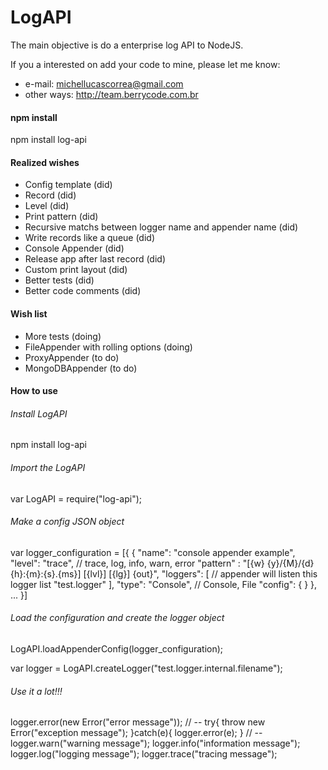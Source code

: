 # LogAPI
The main objective is do a enterprise log API to NodeJS.

If you a interested on add your code to mine, please let me know: 
- e-mail: michellucascorrea@gmail.com
- other ways: http://team.berrycode.com.br

#### npm install
npm install log-api

#### Realized wishes
- Config template (did)
- Record (did)
- Level (did)
- Print pattern (did)
- Recursive matchs between logger name and appender name (did)
- Write records like a queue (did)
- Console Appender (did)
- Release app after last record (did)
- Custom print layout (did)
- Better tests (did)
- Better code comments (did)

#### Wish list
- More tests (doing)
- FileAppender with rolling options (doing)
- ProxyAppender (to do)
- MongoDBAppender (to do)

#### How to use
###### Install LogAPI
npm install log-api

###### Import the LogAPI
var LogAPI = require("log-api"); 

###### Make a config  JSON object
var logger_configuration = [{
    {
        "name": "console appender example",
        "level": "trace", // trace, log, info, warn, error
        "pattern" : "[{w} {y}/{M}/{d} {h}:{m}:{s}.{ms}] [{lvl}] [{lg}] {out}",
        "loggers": [ // appender will listen this logger list
            "test.logger"
        ],
        "type": "Console", // Console, File
        "config": { <appender extra configuration> } 
    },
	<more appender configurations>
	...
}]

###### Load the configuration and create the logger object
LogAPI.loadAppenderConfig(logger_configuration);

var logger = LogAPI.createLogger("test.logger.internal.filename");

###### Use it a lot!!!
logger.error(new Error("error message"));
// --
try{
	throw new Error("exception message");
}catch(e){
	logger.error(e);
}
// --
logger.warn("warning message");
logger.info("information message");
logger.log("logging message");
logger.trace("tracing message");



 